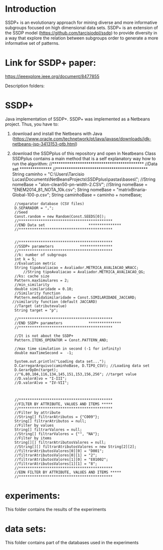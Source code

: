 # Introduction
SSDP+ is an evolutionary approach for mining diverse and more informative subgroups focused on high dimensional data sets. 
SSDP+ is an extension of the SSDP model (https://github.com/tarcisiodpl/ssdp) to provide diversity in a way that explore the relation between subgroups order to generate a more informative set of patterns. 

# Link for SSDP+ paper: 
https://ieeexplore.ieee.org/document/8477855

Description folders:

# SSDP+
Java implementation of SSDP+.
SSDP+ was implemented as a Netbeans project. Thus, you have to:
1) download and install the Netbeans with Java (https://www.oracle.com/technetwork/pt/java/javase/downloads/jdk-netbeans-jsp-3413153-ptb.html)
2) download the SSDPplus of this repository and open in Neatbeans
        Class SSDPplus contains a main method that is a self explanatory way how to run the algorithm:
//*******************************************
        //Data set                    ***************
        //*******************************************
        String caminho = "C:\\Users\\Tarcisio  Lucas\\Documents\\NetBeansProjects\\SSDPplus\\pastas\\bases\\"; 
        //String nomeBase = "alon-clean50-pn-width-2.CSV";
        //String nomeBase = "ENEM2014_81_NOTA_10k.csv";
        String nomeBase = "matrixBinaria-Global-100-p.csv";
        String caminhoBase = caminho + nomeBase;
       
        //separator database (CSV files)
        D.SEPARADOR = ","; 
        //Seed
        Const.random = new Random(Const.SEEDS[0]); 
        //*******************************************
        //END Data set                    ***************
        //*******************************************
        

        //*******************************************
        //SSDP+ parameters            ***************
        //*******************************************
        //k: number of subgroups
        int k = 5; 
        //Evaluation metric
        String tipoAvaliacao = Avaliador.METRICA_AVALIACAO_WRACC; 
            //String tipoAvaliacao = Avaliador.METRICA_AVALIACAO_QG;
        //ks: cache size
        Pattern.maxSimulares = 2; 
        //min_similarity
        double similaridade = 0.10;
        //Similarity function
        Pattern.medidaSimilaridade = Const.SIMILARIDADE_JACCARD; //similarity function (default JACCARD)
        //Target (atributevalue)
        String target = "p";
        
        //*******************************************
        //END SSDP+ parameters            ***************
        //*******************************************
        
        //It is not about the SSDP+
        Pattern.ITENS_OPERATOR = Const.PATTERN_AND;
        
        //max time simulation in second (-1 for infinity)
        double maxTimeSecond =  -1;      
        
        System.out.println("Loading data set...");
        D.CarregarArquivo(caminhoBase, D.TIPO_CSV); //Loading data set        
        D.GerarDpDn(target);
        //"6,80,104,116,134,145,151,153,156,256"; //target value
        //D.valorAlvo = "I-III";
        //D.valorAlvo = "IV-VII";
        
        
        
        //*******************************************
        //FILTER BY ATTRIBUTE, VALUES AND ITEMS *****
        //*******************************************
        //Filter by attribute
        //String[] filtrarAtributos = {"C009"};
        String[] filtrarAtributos = null;
        //Filter by values
        String[] filtrarValores = null;
        //String[] filtrarValores = {"", "NA"};
        //Filter by items
        String[][] filtrarAtributosValores = null;
        //String[][] filtrarAtributosValores = new String[2][2];
        //filtrarAtributosValores[0][0] = "D001";
        //filtrarAtributosValores[0][1] = "2";
        //filtrarAtributosValores[1][0] = "E01002";
        //filtrarAtributosValores[1][1] = "8";
        //*******************************************
        //EDN FILTER BY ATTRIBUTE, VALUES AND ITEMS *****
        //*******************************************
       
        

# experiments:
This folder contains the results of the experiments

# data sets:
This folder contains part of the databases used in the experiments
